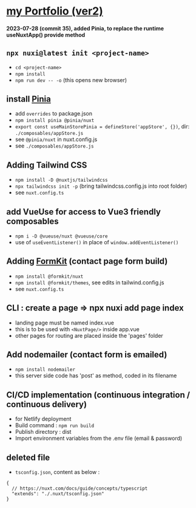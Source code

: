 # [my Portfolio (ver2)](https://portfolio-fidly.netlify.app/)

#### 2023-07-28 (commit 35), added Pinia, to replace the runtime useNuxtApp() provide method

## ```npx nuxi@latest init <project-name>```
- ```cd <project-name>```
- ```npm install```
- ```npm run dev -- -o``` (this opens new browser)

## install [Pinia](https://pinia.vuejs.org/ssr/nuxt.html)
- add ```overrides``` to package.json
- ```npm install pinia @pinia/nuxt```
- ```export const useMainStorePinia = defineStore('appStore', {})```, dir: ```./composables/appStore.js``` 
- see ```@pinia/nuxt``` in nuxt.config.js
- see ```./composables/appStore.js```

## Adding Tailwind CSS 
- ```npm install -D @nuxtjs/tailwindcss```
- ```npx tailwindcss init -p``` (bring tailwindcss.config.js into root folder)
- see ```nuxt.config.ts```

<!-- ## Add ```<nuxt-img />``` directive
```npm install -D @nuxt/image@rc```
```npm uninstall -D @nuxt/image@rc```
- see edit > nuxt.config -->

## add VueUse for access to Vue3 friendly composables
- ```npm i -D @vueuse/nuxt @vueuse/core```
- use of ```useEventListener()``` in place of ```window.addEventListener()```

## Adding [FormKit](https://formkit.com/getting-started/installation) (contact page form build)
- ```npm install @formkit/nuxt```
- ```npm install @formkit/themes```, see edits in tailwind.config.js
- see ```nuxt.config.ts```


## CLI :  create a page => npx nuxi add page index
- landing page must be named index.vue
- this is to be used with ```<NuxtPage/>``` inside app.vue
- other pages for routing are placed inside the 'pages' folder


## Add nodemailer (contact form is emailed)
- ```npm install nodemailer```
- this server side code has 'post' as method, coded in its filename

## CI/CD implementation (continuous integration / continuous delivery)
- for Netlify deployment 
- Build command : ```npm run build```
- Publish directory : dist
- Import environment variables from the .env file (email & password)

## deleted file
- ```tsconfig.json```, content as below :
```
{
  // https://nuxt.com/docs/guide/concepts/typescript
  "extends": "./.nuxt/tsconfig.json"
}
```
